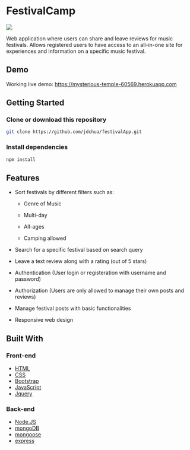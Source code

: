 # FestivalCamp
<img src="https://u.cubeupload.com/jnike/festivalCampV2.png">

Web application where users can share and leave reviews for music festivals.  Allows registered users to have access to an all-in-one site for experiences and information on a specific music festival.

## Demo
Working live demo: https://mysterious-temple-60569.herokuapp.com

## Getting Started

### Clone or download this repository
```sh
git clone https://github.com/jdchua/festivalApp.git
```

### Install dependencies
```sh
npm install
```

## Features

* Sort festivals by different filters such as:

  * Genre of Music
  
  * Multi-day
  
  * All-ages
  
  * Camping allowed
  
* Search for a specific festival based on search query

* Leave a text review along with a rating (out of 5 stars)

* Authentication (User login or registeration with username and password)
  
* Authorization (Users are only allowed to manage their own posts and reviews)

* Manage festival posts with basic functionalities 

* Responsive web design

## Built With
### Front-end
* [HTML](https://developer.mozilla.org/en-US/docs/Learn/HTML)
* [CSS](https://developer.mozilla.org/en-US/docs/Web/CSS/CSS3)
* [Bootstrap](https://getbootstrap.com/docs/3.3/)
* [JavaScript](https://developer.mozilla.org/en-US/docs/Web/JavaScript)
* [Jquery](https://jquery.com/)

### Back-end
* [Node.JS](https://nodejs.org/en/)
* [mongoDB](https://www.mongodb.com/)
* [mongoose](https://mongoosejs.com/)
* [express](https://expressjs.com/)
